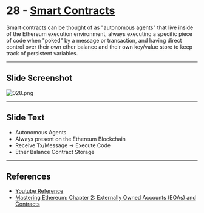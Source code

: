 # 28 - [Smart Contracts](Smart%20Contracts.md)

Smart contracts can be thought of as "autonomous agents" that live inside of the Ethereum execution environment, always executing a specific piece of code when "poked" by a message or transaction, and having direct control over their own ether balance and their own key/value store to keep track of persistent variables.

___
## Slide Screenshot
![028.png](../../images/1.Ethereum%20101/028.png)
___
## Slide Text
- Autonomous Agents
- Always present on the Ethereum Blockchain
- Receive Tx/Message -> Execute Code
- Ether Balance Contract Storage
___ 
## References
- [Youtube Reference](https://youtu.be/zIeBfuXxuWs?t=331)
- [Mastering Ethereum: Chapter 2: Externally Owned Accounts (EOAs) and Contracts](https://github.com/ethereumbook/ethereumbook/blob/develop/02intro.asciidoc#externally-owned-accounts-eoas-and-contracts)